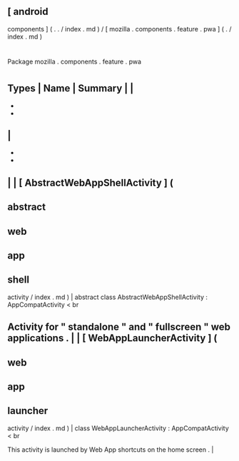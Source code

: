 [
android
-
components
]
(
.
.
/
index
.
md
)
/
[
mozilla
.
components
.
feature
.
pwa
]
(
.
/
index
.
md
)
#
#
Package
mozilla
.
components
.
feature
.
pwa
#
#
#
Types
|
Name
|
Summary
|
|
-
-
-
|
-
-
-
|
|
[
AbstractWebAppShellActivity
]
(
-
abstract
-
web
-
app
-
shell
-
activity
/
index
.
md
)
|
abstract
class
AbstractWebAppShellActivity
:
AppCompatActivity
<
br
>
Activity
for
"
standalone
"
and
"
fullscreen
"
web
applications
.
|
|
[
WebAppLauncherActivity
]
(
-
web
-
app
-
launcher
-
activity
/
index
.
md
)
|
class
WebAppLauncherActivity
:
AppCompatActivity
<
br
>
This
activity
is
launched
by
Web
App
shortcuts
on
the
home
screen
.
|
